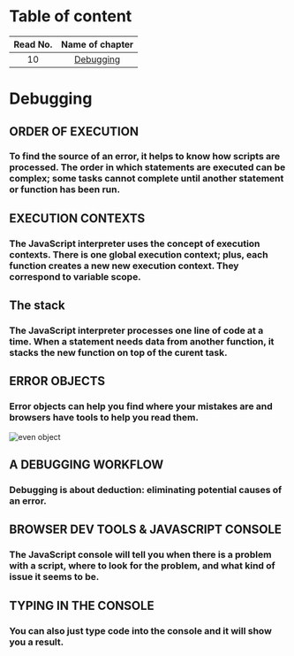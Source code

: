 # Table of content
 |Read No. | Name of chapter|
 |:---------: |:--------------:|
 |10|[Debugging](https://eng-ahmad-almohammad.github.io/Debugging/)









 # Debugging
## ORDER OF EXECUTION
### To find the source of an error, it helps to know how scripts are processed. The order in which statements are executed can be complex; some tasks cannot complete until another statement or function has been run.

## EXECUTION CONTEXTS
### The JavaScript interpreter uses the concept of execution contexts. There is one global execution context; plus, each function creates a new new execution context. They correspond to variable scope. 

## The stack
### The JavaScript interpreter processes one line of code at a time. When a statement needs data from another function, it stacks the new function on top of the curent task.


## ERROR OBJECTS 
### Error objects can help you find where your mistakes are and browsers have tools to help you read them. 

![even object](https://user-images.githubusercontent.com/70091044/93378664-6ea65000-f865-11ea-8cf2-eb90e166e59c.PNG)

## A DEBUGGING WORKFLOW 
### Debugging is about deduction: eliminating potential causes of an error. 
## BROWSER DEV TOOLS & JAVASCRIPT CONSOLE 
### The JavaScript console will tell you when there is a problem with a script, where to look for the problem, and what kind of issue it seems to be. 
## TYPING IN THE CONSOLE  
### You can also just type code into the console and it will show you a result. 
